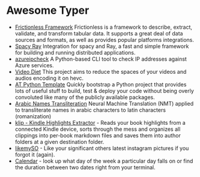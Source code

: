 # Awesome Typer

- [Frictionless Framework](https://github.com/frictionlessdata/frictionless-py) Frictionless is a framework to describe, extract, validate, and transform tabular data. It supports a great deal of data sources and formats, as well as provides popular platforms integrations.
- [Spacy Ray](https://github.com/explosion/spacy-ray) Integration for spacy and Ray, a fast and simple framework for building and running distributed applications.
- [azureipcheck](https://github.com/daddycocoaman/azureipcheck) A Python-based CLI tool to check IP addresses against Azure services.
- [Video Diet](https://github.com/hiancdtrsnm/video-diet) This project aims to reduce the spaces of your videos and audios encoding it on hevc.
- [AT Python Template](https://github.com/at-gmbh/at-python-template) Quickly bootstrap a Python project that provides lots of useful stuff to build, test & deploy your code without being overly convoluted like many of the publicly available packages.
- [Arabic Names Transliteration](https://github.com/thomas-chauvet/names_transliteration) Neural Machine Translation (NMT) applied to transliterate names in arabic characters to latin characters (romanization)
- [klip - Kindle Highlights Extractor](https://github.com/alex-schaaf/klip) - Reads your book highlights from a connected Kindle device, sorts through the mess and organizes all clippings into per-book markdown files and saves them into author folders at a given destination folder.
- [likemySO](https://github.com/iwpnd/likemyso) - Like your significant others latest instagram pictures if you forgot it (again).
- [Calendar](https://github.com/aaditkamat/calendar) - look up what day of the week a particular day falls on or find the duration between two dates right from your terminal.
